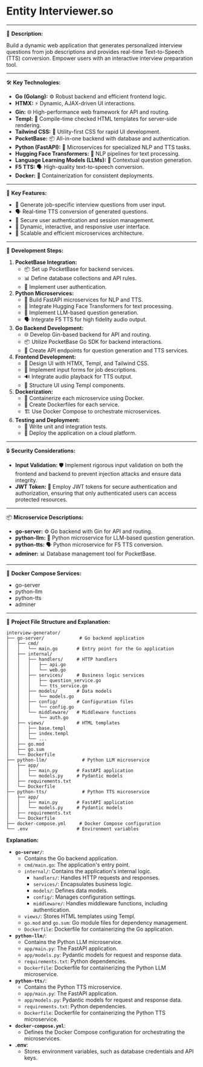# Entity Interviewer.so

---

🚀 **Description:**

Build a dynamic web application that generates personalized interview questions from job descriptions and provides real-time Text-to-Speech (TTS) conversion. Empower users with an interactive interview preparation tool.

---

🛠️ **Key Technologies:**

- **Go (Golang):** ⚙️ Robust backend and efficient frontend logic.
- **HTMX:** ⚡ Dynamic, AJAX-driven UI interactions.
- **Gin:** 🌐 High-performance web framework for API and routing.
- **Templ:** 📄 Compile-time checked HTML templates for server-side rendering.
- **Tailwind CSS:** 🎨 Utility-first CSS for rapid UI development.
- **PocketBase:** 📦 All-in-one backend with database and authentication.
- **Python (FastAPI):** 🐍 Microservices for specialized NLP and TTS tasks.
- **Hugging Face Transformers:** 🤖 NLP pipelines for text processing.
- **Language Learning Models (LLMs):** 🧠 Contextual question generation.
- **F5 TTS:** 🗣️ High-quality text-to-speech conversion.
- **Docker:** 🐳 Containerization for consistent deployments.

---

🌟 **Key Features:**

- 📝 Generate job-specific interview questions from user input.
- 🗣️ Real-time TTS conversion of generated questions.
- 🔐 Secure user authentication and session management.
- 📱 Dynamic, interactive, and responsive user interface.
- 🚀 Scalable and efficient microservices architecture.

---

🚧 **Development Steps:**

1. **PocketBase Integration:**
    - 📦 Set up PocketBase for backend services.
    - 📊 Define database collections and API rules.
    - 🔑 Implement user authentication.
2. **Python Microservices:**
    - 🐍 Build FastAPI microservices for NLP and TTS.
    - 🤖 Integrate Hugging Face Transformers for text processing.
    - 🧠 Implement LLM-based question generation.
    - 🗣️ Integrate F5 TTS for high fidelity audio output.
3. **Go Backend Development:**
    - 🌐 Develop Gin-based backend for API and routing.
    - 📦 Utilize PocketBase Go SDK for backend interactions.
    - 🔗 Create API endpoints for question generation and TTS services.
4. **Frontend Development:**
    - 🎨 Design UI with HTMX, Templ, and Tailwind CSS.
    - 📝 Implement input forms for job descriptions.
    - 🔊 Integrate audio playback for TTS output.
    - 📄 Structure UI using Templ components.
5. **Dockerization:**
    - 🐳 Containerize each microservice using Docker.
    - 📝 Create Dockerfiles for each service.
    - 🏗️ Use Docker Compose to orchestrate microservices.
6. **Testing and Deployment:**
    - 🧪 Write unit and integration tests.
    - 🚀 Deploy the application on a cloud platform.

---

🔒 **Security Considerations:**

- **Input Validation:** 🛡️ Implement rigorous input validation on both the frontend and backend to prevent injection attacks and ensure data integrity.
- **JWT Token:** 🔑 Employ JWT tokens for secure authentication and authorization, ensuring that only authenticated users can access protected resources.

---

📦 **Microservice Descriptions:**

- **go-server:** ⚙️ Go backend with Gin for API and routing.
- **python-llm:** 🧠 Python microservice for LLM-based question generation.
- **python-tts:** 🗣️ Python microservice for F5 TTS conversion.
- **adminer:** 📊 Database management tool for PocketBase.

---

🐳 **Docker Compose Services:**

- go-server
- python-llm
- python-tts
- adminer

---

📂 **Project File Structure and Explanation:**

```
interview-generator/
├── go-server/             # Go backend application
│   ├── cmd/
│   │   └── main.go       # Entry point for the Go application
│   ├── internal/
│   │   ├── handlers/     # HTTP handlers
│   │   │   ├── api.go
│   │   │   └── web.go
│   │   ├── services/     # Business logic services
│   │   │   ├── question_service.go
│   │   │   └── tts_service.go
│   │   ├── models/       # Data models
│   │   │   └── models.go
│   │   ├── config/       # Configuration files
│   │   │   └── config.go
│   │   └── middleware/   # Middleware functions
│   │       └── auth.go
│   ├── views/            # HTML templates
│   │   ├── base.templ
│   │   ├── index.templ
│   │   └── ...
│   ├── go.mod  
│   ├── go.sum
│   └── Dockerfile
├── python-llm/             # Python LLM microservice
│   ├── app/
│   │   ├── main.py       # FastAPI application
│   │   └── models.py     # Pydantic models
│   ├── requirements.txt
│   └── Dockerfile
├── python-tts/             # Python TTS microservice
│   ├── app/
│   │   ├── main.py       # FastAPI application
│   │   └── models.py     # Pydantic models
│   ├── requirements.txt
│   └── Dockerfile
├── docker-compose.yml     # Docker Compose configuration
└── .env                  # Environment variables
```

**Explanation:**

- **`go-server/`**:
    - Contains the Go backend application.
    - `cmd/main.go`: The application's entry point.
    - `internal/`: Contains the application's internal logic.
        - `handlers/`: Handles HTTP requests and responses.
        - `services/`: Encapsulates business logic.
        - `models/`: Defines data models.
        - `config/`: Manages configuration settings.
        - `middleware/`: Handles middleware functions, including authentication.
    - `views/`: Stores HTML templates using Templ.
    - `go.mod` and `go.sum`: Go module files for dependency management.
    - `Dockerfile`: Dockerfile for containerizing the Go application.
- **`python-llm/`**:
    - Contains the Python LLM microservice.
    - `app/main.py`: The FastAPI application.
    - `app/models.py`: Pydantic models for request and response data.
    - `requirements.txt`: Python dependencies.
    - `Dockerfile`: Dockerfile for containerizing the Python LLM microservice.
- **`python-tts/`**:
    - Contains the Python TTS microservice.
    - `app/main.py`: The FastAPI application.
    - `app/models.py`: Pydantic models for request and response data.
    - `requirements.txt`: Python dependencies.
    - `Dockerfile`: Dockerfile for containerizing the Python TTS microservice.
- **`docker-compose.yml`**:
    - Defines the Docker Compose configuration for orchestrating the microservices.
- **.env**:
    - Stores environment variables, such as database credentials and API keys.